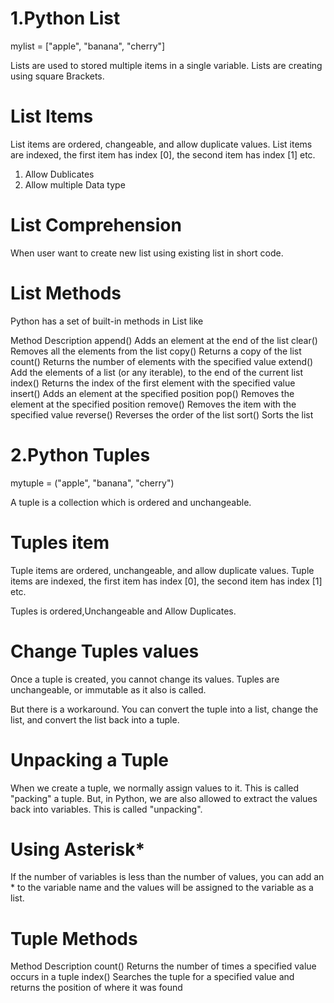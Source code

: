 
# 1.Python List
mylist = ["apple", "banana", "cherry"]

Lists are used to stored multiple items in a single variable.
Lists are creating using square Brackets.

# List Items
List items are ordered, changeable, and allow duplicate values.
List items are indexed, the first item has index [0], the second item has index [1] etc.

1. Allow Dublicates
2. Allow multiple Data type

# List Comprehension
When user want to create new list using existing list in short code.

# List Methods
Python has a set of built-in methods in List like

Method	    Description
append()	Adds an element at the end of the list
clear()	    Removes all the elements from the list
copy()	    Returns a copy of the list
count()	    Returns the number of elements with the specified value
extend()	Add the elements of a list (or any iterable), to the end of the current list
index()	    Returns the index of the first element with the specified value
insert()	Adds an element at the specified position
pop()	    Removes the element at the specified position
remove()	Removes the item with the specified value
reverse()	Reverses the order of the list
sort()	    Sorts the list


# 2.Python Tuples
mytuple = ("apple", "banana", "cherry")

A tuple is a collection which is ordered and unchangeable.

# Tuples item
Tuple items are ordered, unchangeable, and allow duplicate values.
Tuple items are indexed, the first item has index [0], the second item has index [1] etc.

Tuples is ordered,Unchangeable and Allow Duplicates.

# Change Tuples values
Once a tuple is created, you cannot change its values. Tuples are unchangeable, or immutable as it also is called.

But there is a workaround. You can convert the tuple into a list, change the list, and convert the list back into a tuple.

# Unpacking a Tuple
When we create a tuple, we normally assign values to it. This is called "packing" a tuple.
But, in Python, we are also allowed to extract the values back into variables. This is called "unpacking".

# Using Asterisk*
If the number of variables is less than the number of values, you can add an * to the variable name and the values will be assigned to the variable as a list.

# Tuple Methods

Method	    Description
count()	    Returns the number of times a specified value occurs in a tuple
index()	    Searches the tuple for a specified value and returns the position of where it was found